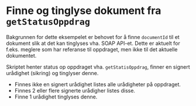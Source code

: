 # Finne og tinglyse dokument fra `getStatusOppdrag`
Bakgrunnen for dette eksempelet er behovet for å finne `documentId` til et dokument 
slik at det kan tinglyses vha. SOAP API-et. Dette er aktuelt for f.eks. meglere
som har referanse til oppdraget, men ikke til det aktuelle dokumentet.

Skriptet henter status op oppdraget vha. `getStatisOppdrag`, finner en 
signert urådighet (sikring) og tinglyser denne.

* Finnes ikke en signert urådighet listes alle urådigheter på oppdraget.
* Finnes 2 eller flere signerte urådigher listes disse.
* Finne 1 urådighet tinglyses denne.
